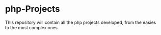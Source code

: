 # php-Projects
This repository will contain all the php projects developed, from the easies to the most complex ones.